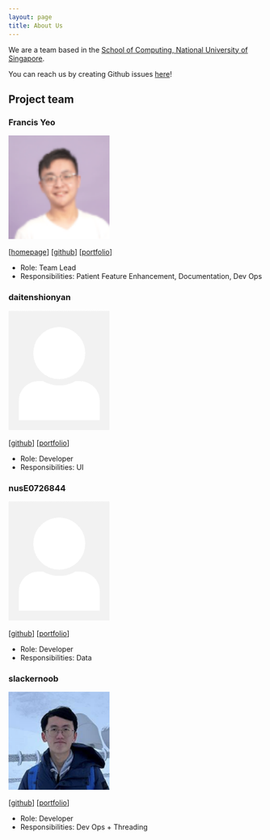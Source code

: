 ```yaml
---
layout: page
title: About Us
---
```


We are a team based in the [School of Computing, National University of Singapore](http://www.comp.nus.edu.sg).

You can reach us by creating Github issues [here](https://github.com/AY2223S2-CS2103-F11-3/tp/issues)!

## Project team

### Francis Yeo

<img src="images/francisyzy.png" width="200px">

[[homepage](https://francisyzy.com)]
[[github](https://github.com/francisyzy)]
[[portfolio](team/francisyzy.md)]

* Role: Team Lead
* Responsibilities: Patient Feature Enhancement, Documentation, Dev Ops

### daitenshionyan

<img src="images/daitenshionyan.png" width="200px">

[[github](https://github.com/daitenshionyan)]
[[portfolio](team/daitenshionyan.md)]

* Role: Developer
* Responsibilities: UI

### nusE0726844

<img src="images/nuse0726844.png" width="200px">

[[github](http://github.com/nusE0726844)] [[portfolio](team/nuse0726844.md)]

* Role: Developer
* Responsibilities: Data

### slackernoob

<img src="images/slackernoob.png" width="200px">

[[github](http://github.com/slackernoob)]
[[portfolio](team/slackernoob.md)]

* Role: Developer
* Responsibilities: Dev Ops + Threading

